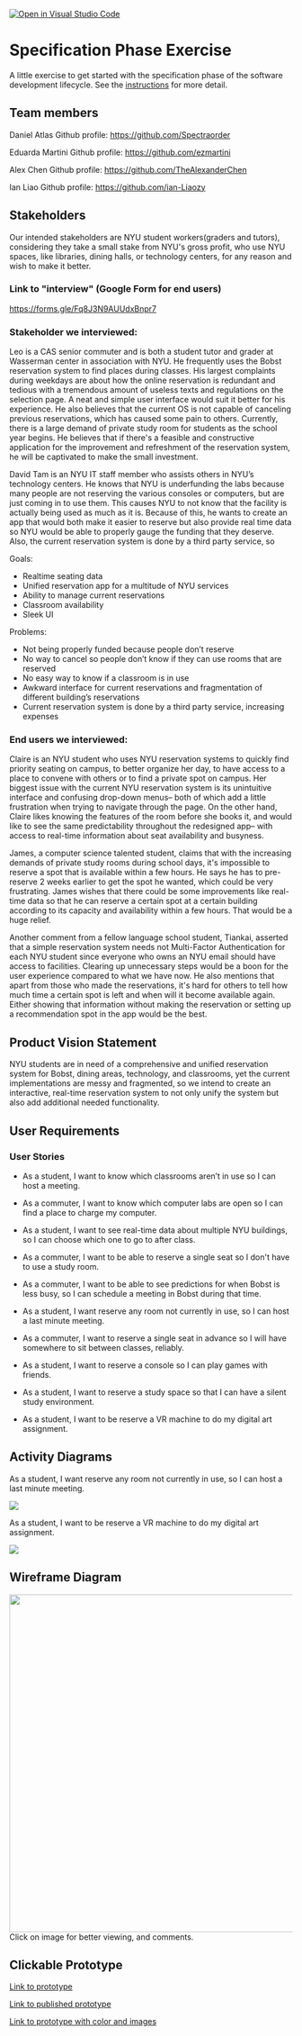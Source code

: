 [![Open in Visual Studio Code](https://classroom.github.com/assets/open-in-vscode-c66648af7eb3fe8bc4f294546bfd86ef473780cde1dea487d3c4ff354943c9ae.svg)](https://classroom.github.com/online_ide?assignment_repo_id=8553695&assignment_repo_type=AssignmentRepo)
# Specification Phase Exercise

A little exercise to get started with the specification phase of the software development lifecycle. See the [instructions](instructions.md) for more detail.

## Team members

Daniel Atlas Github profile: https://github.com/Spectraorder

Eduarda Martini Github profile: https://github.com/ezmartini

Alex Chen Github profile: https://github.com/TheAlexanderChen

Ian Liao Github profile: https://github.com/ian-Liaozy


## Stakeholders

Our intended stakeholders are NYU student workers(graders and tutors), considering they take a small stake from NYU's gross profit, who use NYU spaces, like libraries, dining halls, or technology centers, for any reason and wish to make it better.  

### Link to "interview" (Google Form for end users)

https://forms.gle/Fq8J3N9AUUdxBnpr7

### Stakeholder we interviewed: 

Leo is a CAS senior commuter and is both a student tutor and grader at Wasserman center in association with NYU. He frequently uses the Bobst reservation system to find places during classes. His largest complaints during weekdays are about how the online reservation is redundant and tedious with a tremendous amount of useless texts and regulations on the selection page. A neat and simple user interface would suit it better for his experience. He also believes that the current OS is not capable of canceling previous reservations, which has caused some pain to others. Currently, there is a large demand of private study room for students as the school year begins. He believes that if there's a feasible and constructive application for the improvement and refreshment of the reservation system, he will be captivated to make the small investment.

David Tam is an NYU IT staff member who assists others in NYU’s technology centers. He knows that NYU is underfunding the labs because many people are not reserving the various consoles or computers, but are just coming in to use them. This causes NYU to not know that the facility is actually being used as much as it is. Because of this, he wants to create an app that would both make it easier to reserve but also provide real time data so NYU would be able to properly gauge the funding that they deserve. Also, the current reservation system is done by a third party service, so 

Goals:
- Realtime seating data 
- Unified reservation app for a multitude of NYU services
- Ability to manage current reservations
- Classroom availability 
- Sleek UI

Problems:
- Not being properly funded because people don’t reserve
- No way to cancel so people don’t know if they can use rooms that are reserved
- No easy way to know if a classroom is in use
- Awkward interface for current reservations and fragmentation of different building’s reservations
- Current reservation system is done by a third party service, increasing expenses


### End users we interviewed:
Claire is an NYU student who uses NYU reservation systems to quickly find priority seating on campus, to better organize her day, to have access to a place to convene with others or to find a private spot on campus. Her biggest issue with the current NYU reservation system is its unintuitive interface and confusing drop-down menus– both of which add a little frustration when trying to navigate through the page. On the other hand, Claire likes knowing the features of the room before she books it, and would like to see the same predictability throughout the redesigned app– with access to real-time information about seat availability and busyness. 

James, a computer science talented student, claims that with the increasing demands of private study rooms during school days, it's impossible to reserve a spot that is available within a few hours. He says he has to pre-reserve 2 weeks earlier to get the spot he wanted, which could be very frustrating. James wishes that there could be some improvements like real-time data so that he can reserve a certain spot at a certain building according to its capacity and availability within a few hours. That would be a huge relief.

Another comment from a fellow language school student, Tiankai, asserted that a simple reservation system needs not Multi-Factor Authentication for each NYU student since everyone who owns an NYU email should have access to facilities. Clearing up unnecessary steps would be a boon for the user experience compared to what we have now. He also mentions that apart from those who made the reservations, it's hard for others to tell how much time a certain spot is left and when will it become available again. Either showing that information without making the reservation or setting up a recommendation spot in the app would be the best.

## Product Vision Statement

NYU students are in need of a comprehensive and unified reservation system for Bobst, dining areas, technology, and classrooms, yet the current implementations are messy and fragmented, so we intend to create an interactive, real-time reservation system to not only unify the system but also add additional needed functionality. 

## User Requirements

### User Stories

- As a student, I want to know which classrooms aren’t in use so I can host a meeting. 

- As a commuter, I want to know which computer labs are open so I can find a place to charge my computer. 

- As a student, I want to see real-time data about multiple NYU buildings, so I can choose which one to go to after class. 

- As a commuter, I want to be able to reserve a single seat so I don't have to use a study room. 

- As a commuter, I want to be able to see predictions for when Bobst is less busy, so I can schedule a meeting in Bobst during that time. 

- As a student, I want reserve any room not currently in use, so I can host a last minute meeting. 

- As a commuter, I want to reserve a single seat in advance so I will have somewhere to sit between classes, reliably.

- As a student, I want to reserve a console so I can play games with friends. 

- As a student, I want to reserve a study space so that I can have a silent study environment.

- As a student, I want to be reserve a VR machine to do my digital art assignment. 


## Activity Diagrams

As a student, I want reserve any room not currently in use, so I can host a last minute meeting.

<a href="https://www.figma.com/file/XYVwfrSNmy2idALxnAMT2m/UML-Room-res?node-id=0%3A1"><img src="./src/UML%20Room%20res.png"/></a></a>

As a student, I want to be reserve a VR machine to do my digital art assignment. 

<a href="https://www.figma.com/file/c4FNAaG5HmeNUA4BcINsXf/UML-Tech-res?node-id=12%3A125" target="_blank"><img src="./src/UML_VR_res.png"/></a></a>

## Wireframe Diagram

<a href="https://www.figma.com/file/tsQs2kiqpfBSQ6TXV3w506/Wireframe-diagram?node-id=0%3A1"><img src="./src/Wireframe%20diagram.png" height="600"/></a>
Click on image for better viewing, and comments. 

## Clickable Prototype

[Link to prototype](https://www.figma.com/file/1qeYtmnA9MI0NV0ljpfuT5/prototype?node-id=0%3A1)

[Link to published prototype](https://www.figma.com/proto/1qeYtmnA9MI0NV0ljpfuT5/prototype?node-id=70%3A122&scaling=scale-down&page-id=0%3A1&starting-point-node-id=1%3A2)

[Link to prototype with color and images](https://www.figma.com/proto/W1o9ypNpeod4LT0YJ1BJx5/prototype-(Copy)?node-id=1%3A2&scaling=scale-down&page-id=0%3A1&starting-point-node-id=1%3A2)